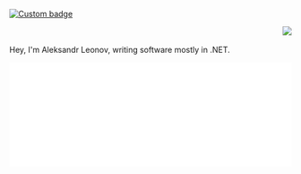 [![Custom badge](https://img.shields.io/badge/-Sasha%20@pipipipy-blue?color=blue&label=telegram&logo=telegram&style=flat-square)](https://t.me/pipipipy)  <div align = 'right'>![](https://komarev.com/ghpvc/?username=m-jovanovic&color=blue)</div>

Hey, I'm Aleksandr Leonov, writing software mostly in .NET.

<img alt="metrics" src="github-metrics.svg">
